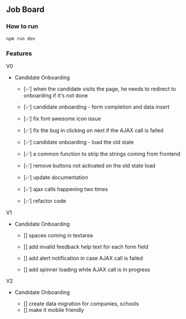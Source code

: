 ## Job Board
### How to run
`npm run dev`

### 

### Features

V0

- Candidate Onboarding

    - [✅] when the candidate visits the page, he needs to redirect to onboarding if it's not done

	- [✅] candidate onboarding - form completion and data insert

	- [✅] fix font awesome icon issue

	- [✅] fix the bug in clicking on next if the AJAX call is failed

	- [✅] candidate onboarding - load the old state

	- [✅] a common function to strip the strings coming from frontend

	- [✅] remove buttons not activated on the old state load

	- [✅] update documentation

	- [✅] ajax calls happening two times

	- [✅] refactor code


V1

- Candidate Onboarding

	- [] spaces coming in textarea

    - [] add invalid feedback help text for each form field

    - [] add alert notification in case AJAX call is failed

    - [] add spinner loading while AJAX call is in progress


V2

- Candidate Onboarding

	- [] create data migration for companies, schools
	- [] make it mobile friendly
